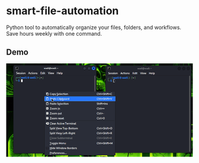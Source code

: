# smart-file-automation
Python tool to automatically organize your files, folders, and workflows. Save hours weekly with one command.

## Demo
![Automation Demo](smart-file-automation-demo.gif)
